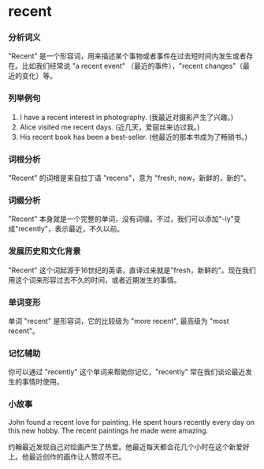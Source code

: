 # recent

### 分析词义

  

"Recent" 是一个形容词，用来描述某个事物或者事件在过去短时间内发生或者存在。比如我们经常说 "a recent event" （最近的事件），"recent changes"（最近的变化）等。

  

### 列举例句

  

1.  I have a recent interest in photography. (我最近对摄影产生了兴趣。)
2.  Alice visited me recent days. (近几天，爱丽丝来访过我。)
3.  His recent book has been a best-seller. (他最近的那本书成为了畅销书。)

  

### 词根分析

  

"Recent" 的词根是来自拉丁语 "recens"，意为 "fresh, new，新鲜的，新的"。

  

### 词缀分析

  

"Recent" 本身就是一个完整的单词，没有词缀。不过，我们可以添加"-ly"变成"recently"，表示最近，不久以前。

  

### 发展历史和文化背景

  

"Recent" 这个词起源于16世纪的英语，直译过来就是"fresh，新鲜的"。现在我们用这个词来形容过去不久的时间，或者近期发生的事情。

  

### 单词变形

  

单词 "recent" 是形容词，它的比较级为 "more recent", 最高级为 "most recent"。

  

### 记忆辅助

  

你可以通过 "recently" 这个单词来帮助你记忆，"recently" 常在我们谈论最近发生的事情时使用。

  

### 小故事

  

John found a recent love for painting. He spent hours recently every day on this new hobby. The recent paintings he made were amazing.

  

约翰最近发现自己对绘画产生了热爱。他最近每天都会花几个小时在这个新爱好上。他最近创作的画作让人赞叹不已。
